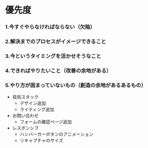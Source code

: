 <!-- - フォント -->

# 優先度

### 1.今すぐやらなければならない（欠陥）

### 2.解決までのプロセスがイメージできること

### 3.今というタイミングを活かせそうなこと

### 4.できればやりたいこと（改善の余地がある）

### 5.やり方が固まっていないもの（創造の余地があるあるもの）

<!-- - ローディングアニメーション -->

- 技術スタック
  - デザイン追加
  - ライティング追加
- お問い合わせ
  - フォームの確認ページ追加
- レスポンシブ
  - ハンバーガーボタンのアニメーション
  - リキャプチャのサイズ
  <!-- - SEO 設定
  - URL の正規化 pending -->

